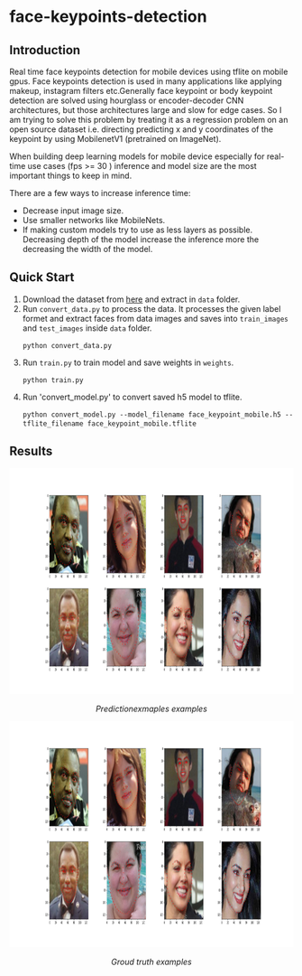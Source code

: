 # face-keypoints-detection

## Introduction

Real time face keypoints detection for mobile devices using tflite on mobile gpus. Face keypoints detection is used in many applications like applying makeup, 
instagram filters etc.Generally face keypoint or body keypoint detection are solved using hourglass or 
encoder-decoder CNN architectures, but those architectures large and slow for edge cases.
So I am trying to solve this problem by treating it as a regression problem on an open source dataset 
i.e. directing predicting x and y coordinates of the keypoint by using MobilenetV1 (pretrained on ImageNet).

When building deep learning models for mobile device especially for real-time use cases (fps >= 30 ) inference and
model size are the most important things to keep in mind.

There are a few ways to increase inference time:
   * Decrease input image size.
   * Use smaller networks like MobileNets.
   * If making custom models try to use as less layers as possible.
      Decreasing depth of the model increase the inference more the decreasing the width of the model.

## Quick Start
  1. Download the dataset from [here](https://wywu.github.io/projects/LAB/LAB.html) and extract in `data` folder.
  2. Run `convert_data.py` to process the data.
      It processes the given label formet and extract faces from data images and 
      saves into `train_images`  and `test_images` inside `data` folder.
      ```
      python convert_data.py
      ```
  3. Run `train.py` to train model and save weights in `weights`.
      ```
      python train.py
      ```
  4. Run 'convert_model.py' to convert saved h5 model to tflite.
      ```
      python convert_model.py --model_filename face_keypoint_mobile.h5 --tflite_filename face_keypoint_mobile.tflite
      ```
     
## Results

<p align="center">
  <img src='media/prediction.png' width="1000" height="400">
</p>

<p align="center">
  <em>Predictionexmaples examples</em>
</p>

<p align="center">
  <img src='media/label.png' width="1000" height="400">
</p>

<p align="center">
  <em>Groud truth examples</em>
</p>
